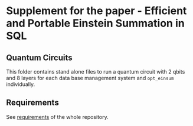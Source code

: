 # Supplement for the paper - Efficient and Portable Einstein Summation in SQL

## Quantum Circuits
This folder contains stand alone files to run a quantum circuit with 2 qbits and 8 layers for each data base management system and `opt_einsum` 
individually. 

## Requirements
See [requirements](../README.md#Requirements) of the whole repository.